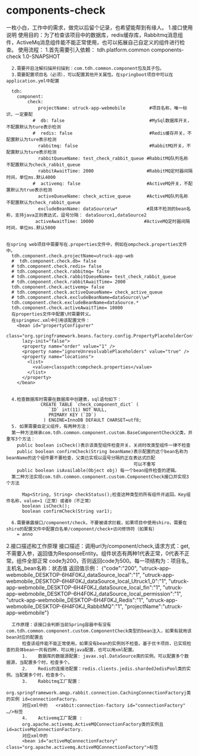# components-check
一枚小白，工作中的需求，做完以后留个记录，也希望能帮到有缘人。
1.接口使用说明
      使用目的：为了检查该项目中的数据库，redis缓存库，Rabbitmq消息组件，ActiveMq消息组件能不能正常使用，也可以拓展自己自定义的组件进行检查。
      使用流程：
         1.首先需要引入依赖：
      <dependency>
          <groupId>tdh.platform.common</groupId>
          <artifactId>components-check</artifactId>
          <version>1.0-SNAPSHOT</version>
      </dependency>

      2.需要开启注解扫描并扫描到：com.tdh.common.component包及其子包。
      3.需要配置项目名（必须），可以配置其他开关属性。在springboot项目中可以在application.yml中配置

      tdh:
        component:
            check:
                projectName: utruck-app-webmobile         #项目名称，唯一标识，一定要配
              #  db: false                                #MySql数据库开关，不配置默认为ture表示检测
              #  redis: false                             #Redis缓存开关，不配置默认为ture表示检测
                rabbitmq: false                           #RabbitMQ开关，不配置默认为ture表示检测
                rabbitQueueName: test_check_rabbit_queue #RabbitMQ队列名称 不配置默认为check_rabbit_queue
                rabbitAwaitTime: 2000                    #RabbitMQ定时器间隔时间，单位ms.默认4000
              #  activemq: false                         #ActiveMQ开关，不配置默认为true表示检测
                activeQueueName: check_active_queue      #ActiveMQ队列名称 不配置默认为check_rabbit_queue
                excludeBeanName: dataSource\w*           #具体不检测的bean名称，支持java正则表达式，逗号分隔： dataSource1,dataSource2
               activeAwaitTime: 10000                   #ActiveMQ定时器间隔时间，单位ms.默认5000


    在spring web项目中需要写在.properties文件中，例如在ompcheck.properties文件中。
      tdh.component.check.projectName=utruck-app-web
      #  tdh.component.check.db= false
      # tdh.component.check.redis= false
      # tdh.component.check.rabbitmq= false
      # tdh.component.check.rabbitQueueName= test_check_rabbit_queue
      # tdh.component.check.rabbitAwaitTime= 2000
      tdh.component.check.activemq= false
      # tdh.component.check.activeQueueName= check_active_queue
      # tdh.component.check.excludeBeanName=dataSource\\w*
      tdh.component.check.excludeBeanName=dataSource.*
      tdh.component.check.activeAwaitTime= 10000
      在properties文件中配置\时需要转义。
      在springmvc.xml中引用该配置文件：
        <bean id="propertyConfigurer"
          class="org.springframework.beans.factory.config.PropertyPlaceholderConfigurer"
          lazy-init="false">
          <property name="order" value="1" />
          <property name="ignoreUnresolvablePlaceholders" value="true" />
          <property name="locations">
            <list>
              <value>classpath:compcheck.properties</value>
            </list>
          </property>
        </bean>


      4.检查数据库时需要在数据库中创建表，sql语句如下：
                 CREATE TABLE `check_component_dict` (
                    `ID` int(11) NOT NULL,
                    PRIMARY KEY (`ID`)
                  ) ENGINE=InnoDB DEFAULT CHARSET=utf8;
      5. 如果需要自定义组件，有两种方法：
      第一种方法继承com.tdh.common.component.custom.BaseComponentCheck父类，并重写3个方法：
        public boolean isCheck()表示该类型组件检查开关，关闭时改类型组件一律不检查
        public boolean confirmCheck(String beanName)表示配置的这个bean名称为beanName的这个组件要不要检查，父类已实现以逗号分隔的正在表达式匹配
                                                    可以不重写
        public boolean isAvailable(Object obj) 每一个bean组件检查的逻辑。
      第二种方法实现com.tdh.common.component.custom.ComponentCheck接口并实现3个方法

          Map<String, String> checkStatus();检查这种类型的所有组件并返回。Key组件名称，value=1（正常）或者0（不正常）
          boolean isCheck();
          boolean confirmCheck(String var1);

      6.需要暴露接口/component/check，不要被请求拦截，如果项目中使用shiro，需要在shiro的配置文件中配置白名单/component/check+访问修饰符（如果有）
        = anno



2.接口描述和工作原理
      接口描述：调用url为/component/check,请求方式：get,不需要入参，返回值为ResponseEntity。组件状态有两种1代表正常，0代表不正常。组件全部正常
      code为200，否则返回code为500。每一项结构为：项目名_主机名_bean名称：状态值
        返回值示例：
            {"code":"200",
            "utruck-app-webmobile_DESKTOP-6H4F0KJ_dataSource_local":"1", 
            "utruck-app-webmobile_DESKTOP-6H4F0KJ_dataSource_local_Utruck1_0":"1",
            "utruck-app-webmobile_DESKTOP-6H4F0KJ_dataSource_local_fin":"1",
            "utruck-app-webmobile_DESKTOP-6H4F0KJ_dataSource_local_permission":"1",
            "utruck-app-webmobile_DESKTOP-6H4F0KJ_Redis":"1",
            "utruck-app-webmobile_DESKTOP-6H4F0KJ_RabbitMQ":"1",
            "projectName":"utruck-app-webmobile"}

      工作原理：该接口会判断当前Spring容器中有没有com.tdh.common.component.custom.ComponentCheck类型的bean注入，如果有就用该bean对应的配置去
          检查该组件能不能正常使用。如果没有bean的实例则不检查。基于优卡项目，已实现检查的具体bean一共有四种，可以用java配置，也可以用xml配置。
          1.	数据库的数据源配置: javax.sql.DataSource类的实例。可以配置多个数据源，当配置多个时，检查多个。
          2.	Redis的连接池配置：redis.clients.jedis.shardedJedisPool类的实例。当配置多个时，检查多个。
          3.	Rabbitmq工厂配置：
          org.springframework.amqp.rabbit.connection.CachingConnectionFactoryj类的实例 id=connectionFactory。
          对应xml中的   <rabbit:connection-factory id="connectionFactory" …/>标签 
          4.	Activemq工厂配置 :
          org.apache.activemq.ActiveMQConnectionFactory类的实例且id=activeMqConnectionFactory.
          对应xml中的 
          <bean id="activeMqConnectionFactory" class="org.apache.activemq.ActiveMQConnectionFactory">标签








